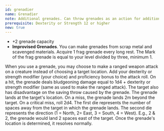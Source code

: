 ```yaml
---
id: grenadier
name: Grenadier
note: Additional grenades. Can throw grenades as an action for additional benefits.
prerequisite: Dexterity or Strength 12 or higher
new: true
---
```


- +2 grenade capacity
- __Improvised Grenades__. You can make grenades from scrap metal and scavenged materials. Acquire 1 frag grenade every long rest.
The Mark of the frag grenade is equal to your level divided by three, minimum 1.

When you use a grenade, you may choose to make a ranged weapon attack on a creature instead of choosing a target location.
Add your dexterity or strength modifier (your choice) and proficiency bonus to the attack roll. On a hit, the grenade
deals bludgeoning damage equal to 1d4 + dexterity or strength modifier (same as used to make the ranged attack). The target
also has disadvantage on the saving throw caused by the grenade. The grenade lands at the target's location.
On a miss, the grenade lands 2m beyond the target. On a critical miss, roll 2d4. The first die represents the number of
spaces away from the target in which the grenade lands. The second die represents the direction (1 = North, 2= East,
3 = South, 4 = West). E.g., 2 & 2, the grenade would land 2 spaces east of the target. Once the grenade's location is
determined, it resolves normally.
